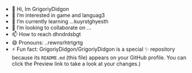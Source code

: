 - 👋 Hi, Im GrigoriyDidgon
- 👀 I’m interested in game and languag3
- 🌱 I’m currently learning ...kuyrstghyesth
- 💞️ I’m looking to collaborate on ...
- 📫 How to reach dhndrdsbgt
- 😄 Pronouns: ..rewnsrhtrtgrtg
- ⚡ Fun fact:
GrigoriyDidgon/GrigoriyDidgon is a special ✨ repository because its `README.md` (this file) appears on your GitHub profile.
You can click the Preview link to take a look at your changes.)
